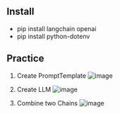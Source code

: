 ## Install

- pip install langchain openai
- pip install python-dotenv

## Practice

1. Create PromptTemplate
   ![image](https://github.com/kimkevin90/langchain_practice/assets/65535673/7ac876d2-1e26-438f-b2c4-6751ec1366e3)

2. Create LLM
  ![image](https://github.com/kimkevin90/langchain_practice/assets/65535673/a013fcd1-489e-4373-8ca5-9be16544e1bc)

3. Combine two Chains
  ![image](https://github.com/kimkevin90/langchain_practice/assets/65535673/644abbe2-b977-43f7-bad2-b3cb0c5f5669)
 

